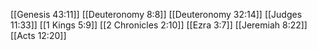 [[Genesis 43:11]]
[[Deuteronomy 8:8]]
[[Deuteronomy 32:14]]
[[Judges 11:33]]
[[1 Kings 5:9]]
[[2 Chronicles 2:10]]
[[Ezra 3:7]]
[[Jeremiah 8:22]]
[[Acts 12:20]]
